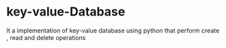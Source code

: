 # key-value-Database
It a implementation of key-value database using python that perform create , read and delete operations 
